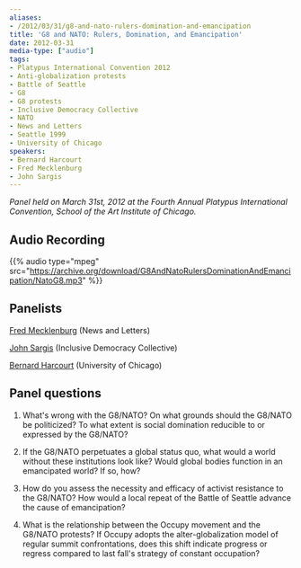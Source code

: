 ```yaml
---
aliases:
- /2012/03/31/g8-and-nato-rulers-domination-and-emancipation
title: 'G8 and NATO: Rulers, Domination, and Emancipation'
date: 2012-03-31
media-type: ["audio"]
tags:
- Platypus International Convention 2012
- Anti-globalization protests
- Battle of Seattle
- G8
- G8 protests
- Inclusive Democracy Collective
- NATO
- News and Letters
- Seattle 1999
- University of Chicago
speakers:
- Bernard Harcourt
- Fred Mecklenburg
- John Sargis
---
```


_Panel held on March 31st, 2012 at the Fourth Annual Platypus International Convention, School of the Art Institute of Chicago._

## Audio Recording

{{% audio type="mpeg" src="https://archive.org/download/G8AndNatoRulersDominationAndEmancipation/NatoG8.mp3" %}}

## Panelists

[Fred Mecklenburg](/speakers/fred-mecklenburg/) (News and Letters)

[John Sargis](/speakers/john-sargis/) (Inclusive Democracy Collective)

[Bernard Harcourt](/speakers/bernard-harcourt/) (University of Chicago)



## Panel questions

1. What's wrong with the G8/NATO? On what grounds should the G8/NATO be politicized? To what extent is social domination reducible to or expressed by the G8/NATO?

2. If the G8/NATO perpetuates a global status quo, what would a world without these institutions look like? Would global bodies function in an emancipated world? If so, how?

3. How do you assess the necessity and efficacy of activist resistance to the G8/NATO? How would a local repeat of the Battle of Seattle advance the cause of emancipation?

4. What is the relationship between the Occupy movement and the G8/NATO protests? If Occupy adopts the alter-globalization model of regular summit confrontations, does this shift indicate progress or regress compared to last fall's strategy of constant occupation?
